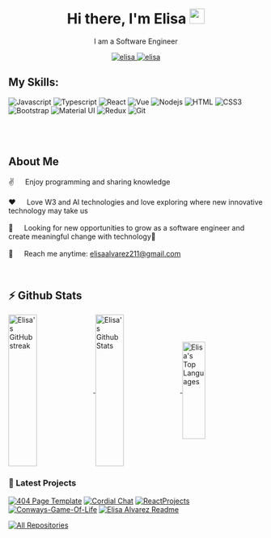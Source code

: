 

<h1 align="center">Hi there, I'm Elisa  <img width="30px" src="https://raw.githubusercontent.com/MartinHeinz/MartinHeinz/master/wave.gif"/></h1>
<p align="center">I am a Software Engineer</p>
<div align = "center">
<a href="(https://www.linkedin.com/in/developer-elisa/)">
 <img src="https://img.shields.io/badge/LinkedIn-0077B5?style=for-the-badge&logo=linkedin&logoColor=white" alt="elisa"/>
</a>
<a href="mailto:elisaalvarez211@gmail.com">
<img src="https://img.shields.io/badge/Gmail-ac282d?style=for-the-badge&logo=gmail&logoColor=white" alt="elisa"/>
 </a>
</div>
<h2 align="left"> My Skills: </h2>

![Javascript](https://img.shields.io/badge/Javascript-F0DB4F?style=for-the-badge&labelColor=black&logo=javascript&logoColor=F0DB4F)
![Typescript](https://img.shields.io/badge/Typescript-007acc?style=for-the-badge&labelColor=black&logo=typescript&logoColor=007acc)
![React](https://img.shields.io/badge/-React-61DBFB?style=for-the-badge&labelColor=black&logo=react&logoColor=61DBFB)
![Vue](https://img.shields.io/badge/Vue-426883?style=for-the-badge&labelColor=black&logo=vue.js&logoColor=42b883)
![Nodejs](https://img.shields.io/badge/Nodejs-3C873A?style=for-the-badge&labelColor=black&logo=node.js&logoColor=3C873A)
![HTML](https://img.shields.io/badge/HTML5-E34F26?style=for-the-badge&labelColor=black&logo=html5&logoColor=white)
![CSS3](https://img.shields.io/badge/CSS3-1572B6?style=for-the-badge&labelColor=black&logo=css3&logoColor=white)
![Bootstrap](https://img.shields.io/badge/Bootstrap-563D7C?style=for-the-badge&labelColor=black&logo=bootstrap&logoColor=white)
![Material UI](https://img.shields.io/badge/Material_UI-007fff?style=for-the-badge&labelColor=black&logo=mui&logoColor=white)
![Redux](https://img.shields.io/badge/Redux-593D88?style=for-the-badge&labelColor=black&logo=redux&logoColor=white)
![Git](https://img.shields.io/badge/Git-F05032?style=for-the-badge&labelColor=black&logo=git&logoColor=white)
<br/><br/>
<br/><br/>
<h2>About Me </h2>

 ✌️ &emsp; Enjoy programming and sharing knowledge <br/><br/>
 ❤️ &emsp; Love W3 and AI technologies and love exploring where new innovative technology may take us<br/><br/>
 🔎 &emsp; Looking for new opportunities to grow as a software engineer and create meaningful change with technology🧪<br/><br/>
 📧 &emsp; Reach me anytime: [elisaalvarez211@gmail.com](mailto:elisaalvarez211@gmail.com)

 <br>
<h2>⚡ Github Stats</h2>
<a href="https://github.com/Elisa-Alvarez">
  <img src="https://github-readme-streak-stats.herokuapp.com/?user=Elisa-Alvarez&theme=radical&border=7F3FBF&background=0D1117" alt="Elisa's GitHub streak" align="center"height="300px" width="33.3%"/>
</a>
<a href="https://github.com/Elisa-Alvarez">
 <img alt="Elisa's Github Stats" src="https://denvercoder1-github-readme-stats.vercel.app/api?username=Elisa-Alvarez&show_icons=true&count_private=true&theme=react&border_color=7F3FBF&bg_color=0D1117&title_color=F85D7F&icon_color=F8D866" align="center" height="300px" width="33.3%"/>
</a>
<a href="https://github.com/Elisa-Alvarez">
<img alt="Elisa's Top Languages" src="https://denvercoder1-github-readme-stats.vercel.app/api/top-langs/?username=Elisa-Alvarez&langs_count=8&layout=compact&theme=react&border_color=7F3FBF&bg_color=0D1117&title_color=F85D7F&icon_color=F8D866" align="center" height="192px" width="30%"/>
</a>
  <br/>

### 🚧 Latest Projects

[![404 Page Template](https://github-readme-stats.vercel.app/api/pin/?username=Elisa-Alvarez&repo=404-page-template&border_color=7F3FBF&bg_color=0D1117&title_color=C9D1D9&text_color=8B949E&icon_color=7F3FBF)](https://404-page-template.vercel.app/)
[![Cordial Chat](https://github-readme-stats.vercel.app/api/pin/?username=Elisa-Alvarez&repo=Cordial-Chat&border_color=7F3FBF&bg_color=0D1117&title_color=C9D1D9&text_color=8B949E&icon_color=7F3FBF)](https://github.com/Elisa-Alvarez/Cordial-Chat)
[![ReactProjects](https://github-readme-stats.vercel.app/api/pin/?username=Elisa-Alvarez&repo=ReactProjects&border_color=7F3FBF&bg_color=0D1117&title_color=C9D1D9&text_color=8B949E&icon_color=7F3FBF)](https://github.com/Elisa-Alvarez/ReactProjects)
[![Conways-Game-Of-Life](https://github-readme-stats.vercel.app/api/pin/?username=Elisa-Alvarez&repo=Conways-Game-Of-Life&border_color=7F3FBF&bg_color=0D1117&title_color=C9D1D9&text_color=8B949E&icon_color=7F3FBF)](Conways-Game-Of-Life)
[![Elisa Alvarez Readme](https://github-readme-stats.vercel.app/api/pin/?username=Elisa-Alvarez&repo=Elisa-Alvarez&border_color=7F3FBF&bg_color=0D1117&title_color=C9D1D9&text_color=8B949E&icon_color=7F3FBF)](https://github.com/Elisa-Alvarez/Elisa-Alvarez)

<p align="left">
<a href="https://github.com/Elisa-Alvarez?tab=repositories" target="_blank"><img alt="All Repositories" title="All Repositories" src="https://img.shields.io/badge/-All%20Repos-2962FF?style=for-the-badge&logo=koding&logoColor=white"/></a>
</p>
